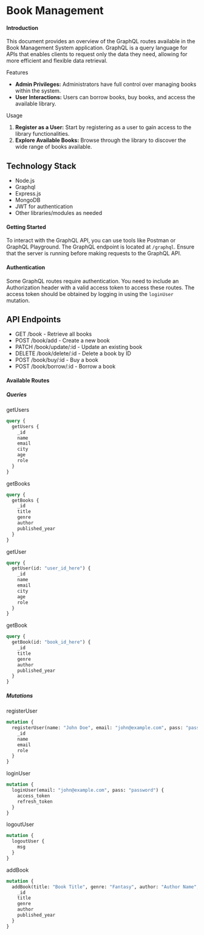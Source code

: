 # Book Management

#### Introduction

This document provides an overview of the GraphQL routes available in the Book Management System application. GraphQL is a query language for APIs that enables clients to request only the data they need, allowing for more efficient and flexible data retrieval.

Features

- **Admin Privileges:** Administrators have full control over managing books within the system.
- **User Interactions:** Users can borrow books, buy books, and access the available library.

Usage

1. **Register as a User:** Start by registering as a user to gain access to the library functionalities.
2. **Explore Available Books:** Browse through the library to discover the wide range of books available.

## Technology Stack
- Node.js<br>
- Graphql<br>
- Express.js<br>
- MongoDB<br>
- JWT for authentication<br>
- Other libraries/modules as needed

#### Getting Started

To interact with the GraphQL API, you can use tools like Postman or GraphQL Playground. The GraphQL endpoint is located at `/graphql`. Ensure that the server is running before making requests to the GraphQL API.

#### Authentication

Some GraphQL routes require authentication. You need to include an Authorization header with a valid access token to access these routes. The access token should be obtained by logging in using the `loginUser` mutation.

## API Endpoints

- GET /book - Retrieve all books
- POST /book/add - Create a new book
- PATCH /book/update/:id - Update an existing book
- DELETE /book/delete/:id - Delete a book by ID
- POST /book/buy/:id - Buy a book
- POST /book/borrow/:id - Borrow a book

#### Available Routes

##### Queries

getUsers

```graphql
query {
  getUsers {
    _id
    name
    email
    city
    age
    role
  }
}
```

getBooks

```graphql
query {
  getBooks {
    _id
    title
    genre
    author
    published_year
  }
}
```

getUser

```graphql
query {
  getUser(id: "user_id_here") {
    _id
    name
    email
    city
    age
    role
  }
}
```

getBook

```graphql
query {
  getBook(id: "book_id_here") {
    _id
    title
    genre
    author
    published_year
  }
}
```

##### Mutations

registerUser

```graphql
mutation {
  registerUser(name: "John Doe", email: "john@example.com", pass: "password", role: "reader") {
    _id
    name
    email
    role
  }
}
```

loginUser

```graphql
mutation {
  loginUser(email: "john@example.com", pass: "password") {
    access_token
    refresh_token
  }
}
```

logoutUser

```graphql
mutation {
  logoutUser {
    msg
  }
}
```

addBook

```graphql
mutation {
  addBook(title: "Book Title", genre: "Fantasy", author: "Author Name", published_year: 2022) {
    _id
    title
    genre
    author
    published_year
  }
}
```
